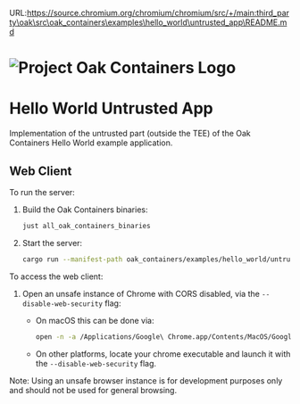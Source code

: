 URL:https://source.chromium.org/chromium/chromium/src/+/main:third_party\oak\src\oak_containers\examples\hello_world\untrusted_app\README.md
<!-- Oak Logo Start -->
<!-- An HTML element is intentionally used since GitHub recommends this approach to handle different images in dark/light modes. Ref: https://docs.github.com/en/get-started/writing-on-github/getting-started-with-writing-and-formatting-on-github/basic-writing-and-formatting-syntax#specifying-the-theme-an-image-is-shown-to -->
<!-- markdownlint-disable-next-line MD033 -->
<h1><picture><source media="(prefers-color-scheme: dark)" srcset="/docs/oak-logo/svgs/oak-containers-negative-colour.svg?sanitize=true"><source media="(prefers-color-scheme: light)" srcset="/docs/oak-logo/svgs/oak-containers.svg?sanitize=true"><img alt="Project Oak Containers Logo" src="/docs/oak-logo/svgs/oak-containers.svg?sanitize=true"></picture></h1>
<!-- Oak Logo End -->

# Hello World Untrusted App

Implementation of the untrusted part (outside the TEE) of the Oak Containers
Hello World example application.

## Web Client

To run the server:

1. Build the Oak Containers binaries:

   ```sh
   just all_oak_containers_binaries
   ```

2. Start the server:

   ```sh
   cargo run --manifest-path oak_containers/examples/hello_world/untrusted_app/Cargo.toml -- rest --container-bundle bazel-bin/oak_containers/examples/hello_world/trusted_app/bundle.tar
   ```

To access the web client:

1. Open an unsafe instance of Chrome with CORS disabled, via the
   `--disable-web-security` flag:

   - On macOS this can be done via:

     ```sh
     open -n -a /Applications/Google\ Chrome.app/Contents/MacOS/Google\ Chrome --args --user-data-dir="/tmp/chrome_dev_test" --disable-web-security --new-window "http://localhost:8080/"
     ```

   - On other platforms, locate your chrome executable and launch it with the
     `--disable-web-security` flag.

Note: Using an unsafe browser instance is for development purposes only and
should not be used for general browsing.
